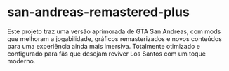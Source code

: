 # san-andreas-remastered-plus
 Este projeto traz uma versão aprimorada de GTA San Andreas, com mods que melhoram a jogabilidade, gráficos remasterizados e novos conteúdos para uma experiência ainda mais imersiva. Totalmente otimizado e configurado para fãs que desejam reviver Los Santos com um toque moderno.
